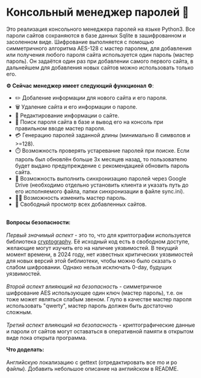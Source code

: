 # Консольный менеджер паролей :lock_with_ink_pen:
Это реализация консольного менеджера паролей на языке Python3. Все пароли сайтов сохраняются в базе данных Sqlite в зашифрованном и засоленном виде. Шифрование выполняется с помощью симметричного алгоритма AES-128 c мастер паролем, для добавления или получения любого пароля сайта используется один пароль (мастер пароль). Он задаётся один раз при добавлении самого первого сайта, в дальнейшем для добавления новых сайтов можно использовать только его.
 
**:gear: Сейчас менеджер имеет следующий функционал :gear:**:
* ✏️ Добаление информации для нового сайта и его пароля.
* 🗑️ Удаление сайта и его информации о пароле.
* 📝 Редактирование информации о сайте.
* 🔎 Поиск пароля сайта в базе и вывод его на консоль при правильном вводе мастер пароля.
* 💳 Генерацию паролей заданной длины (минимально 8 символов и >=128).
* ⏱️ Возможность проверять устаревание паролей при поиске. Если пароль был обновлён больше 3х месяцев назад, то пользователю будет выдано предупреждение с рекомендацией обновить пароль сайта.
* 💾 Возможность выполнить синхронизацию паролей через Google Drive (необходимо отдельно установить клиента и указать путь до его исполняемого файла, папки синхронизации в файле sync.ini).
* :man_cartwheeling: Возможность изменить мастер пароль.
* :book: Свободный просмотр всех добавленных сайтов. <br> <br>

**Вопросы безопасности:** <br> <br>
_Первый значимый аспект_ - это то, что для криптографии используется библиотека [cryptography](https://cryptography.io/en/latest/security). Её исходный код есть в свободном доступе, желающие могут изучить его на наличие уязвимостей. В текущий момент времени, в 2024 году, нет известных критических уязвимостей для новых версий этой библиотеки, чтобы можно было сказать о слабом шифровании. Однако нельзя исключать 0-day, будущих уязвимостей.<br><br>
_Второй аспект влияющий на безопасность_ - симметричное шифрование AES использующее один ключ (мастер пароль), т.е. он тоже может являться слабым звеном. Глупо в качестве мастер пароля использовать "qwerty", мастер пароль должен быть достаточно сложным.<br><br>
_Третий аспект влияющий на безопасность_ - криптографические данные и пароли от сайтов могут оставаться в оперативной памяти в открытом виде пока открыта программа. <br>

**Что доделать:** <br> <br>
Английскую локализацию с gettext (отредактировать все mo и po файлы). Добавить небольшое описание на английском в README.
